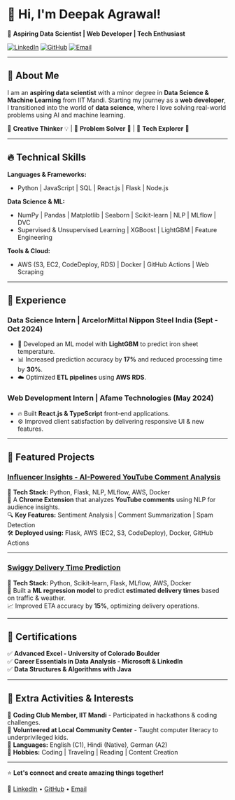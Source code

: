 

# 👋 Hi, I'm Deepak Agrawal!

🚀 **Aspiring Data Scientist | Web Developer | Tech Enthusiast**

[![LinkedIn](https://img.shields.io/badge/LinkedIn-Connect-blue?style=flat-square&logo=linkedin)](https://linkedin.com/in/agrawaldeepak05)
[![GitHub](https://img.shields.io/badge/GitHub-Follow-black?style=flat-square&logo=github)](https://github.com/Deepakscripts)
[![Email](https://img.shields.io/badge/Email-Contact-red?style=flat-square&logo=gmail)](mailto:aadeepak05@gmail.com)

---

## 📌 About Me
I am an **aspiring data scientist** with a minor degree in **Data Science & Machine Learning** from IIT Mandi. Starting my journey as a **web developer**, I transitioned into the world of **data science**, where I love solving real-world problems using AI and machine learning.

🔹 **Creative Thinker** 💡 | 🔹 **Problem Solver** 🧠 | 🔹 **Tech Explorer** 🚀

---

## 🔥 Technical Skills

**Languages & Frameworks:**
- Python | JavaScript | SQL | React.js | Flask | Node.js

**Data Science & ML:**
- NumPy | Pandas | Matplotlib | Seaborn | Scikit-learn | NLP | MLflow | DVC
- Supervised & Unsupervised Learning | XGBoost | LightGBM | Feature Engineering

**Tools & Cloud:**
- AWS (S3, EC2, CodeDeploy, RDS) | Docker | GitHub Actions | Web Scraping

---

## 💼 Experience

### **Data Science Intern | ArcelorMittal Nippon Steel India (Sept - Oct 2024)**
- 📌 Developed an ML model with **LightGBM** to predict iron sheet temperature.
- 📊 Increased prediction accuracy by **17%** and reduced processing time by **30%**.
- ☁️ Optimized **ETL pipelines** using **AWS RDS**.

### **Web Development Intern | Afame Technologies (May 2024)**
- 🔥 Built **React.js & TypeScript** front-end applications.
- ⚙️ Improved client satisfaction by delivering responsive UI & new features.

---

## 🚀 Featured Projects

### **[Influencer Insights - AI-Powered YouTube Comment Analysis](https://github.com/Deepakscripts/Influencer-Insights)**
🔹 **Tech Stack:** Python, Flask, NLP, MLflow, AWS, Docker  
📌 A **Chrome Extension** that analyzes **YouTube comments** using NLP for audience insights.  
🔍 **Key Features:** Sentiment Analysis | Comment Summarization | Spam Detection  
🛠️ **Deployed using:** Flask, AWS (EC2, S3, CodeDeploy), Docker, GitHub Actions

---

### **[Swiggy Delivery Time Prediction](https://github.com/Deepakscripts/Swiggy-Delivery-Time-Prediction)**
🔹 **Tech Stack:** Python, Scikit-learn, Flask, MLflow, AWS, Docker  
📌 Built a **ML regression model** to predict **estimated delivery times** based on traffic & weather.  
📈 Improved ETA accuracy by **15%**, optimizing delivery operations.

---

## 📜 Certifications
✅ **Advanced Excel - University of Colorado Boulder**  
✅ **Career Essentials in Data Analysis - Microsoft & LinkedIn**  
✅ **Data Structures & Algorithms with Java**  

---

## 🎯 Extra Activities & Interests
🎯 **Coding Club Member, IIT Mandi** - Participated in hackathons & coding challenges.  
🎯 **Volunteered at Local Community Center** - Taught computer literacy to underprivileged kids.  
🎯 **Languages:** English (C1), Hindi (Native), German (A2)  
🎯 **Hobbies:** Coding | Traveling | Reading | Content Creation  

---

⭐ **Let's connect and create amazing things together!**

🔗 [LinkedIn](https://linkedin.com/in/agrawaldeepak05) • [GitHub](https://github.com/Deepakscripts) • [Email](mailto:aadeepak05@gmail.com)
